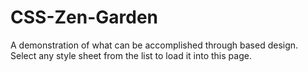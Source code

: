 # CSS-Zen-Garden
A demonstration of what can be accomplished through based design. Select any style sheet from the list to load it into this page.
